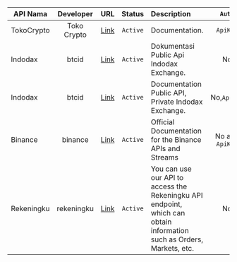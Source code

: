 | API Nama | Developer | URL | Status | Description |  `Auth`  |
| ---------------------------- | :----------------------: | :-----------------------------------------------------------------------: | :-----: | :------------------------------------------------------------------------------------------------------------------- | :------: |
| TokoCrypto | Toko Crypto |           [Link](https://www.tokocrypto.com/apidocs/#api-document-description)           | `Active` | Documentation.                                                                                                     |      `ApiKey`      |
| Indodax    |    btcid    | [Link](https://github.com/btcid/indodax-official-api-docs/blob/master/Public-RestAPI.md) | `Active` | Dokumentasi Public Api Indodax Exchange.                                                                                                 |       No        |
| Indodax    |    btcid    |                [Link](https://github.com/btcid/indodax-official-api-docs)                | `Active` | Documentation Public API, Private Indodax Exchange.                                                                                   | No,`ApiKey` |
| Binance    |   binance   |                 [Link](https://github.com/binance/binance-spot-api-docs)                 | `Active` | Official Documentation for the Binance APIs and Streams                                                                                  | No and `ApiKey` |
| Rekeningku | rekeningku  |                     [Link](https://api.rekeningku.com/#introduction)                     | `Active` | You can use our API to access the Rekeningku API endpoint, which can obtain information such as Orders, Markets, etc. |       No        |
